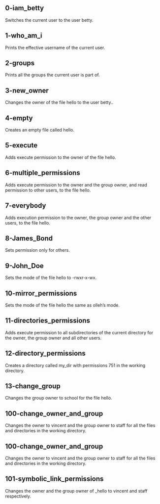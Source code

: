 ## 0-iam_betty 
Switches the current user to the user betty.

## 1-who_am_i
Prints the effective username of the current user.

## 2-groups
Prints all the groups the current user is part of.
## 3-new_owner
Changes the owner of the file hello to the user betty..
## 4-empty
Creates an empty file called hello.
## 5-execute
Adds execute permission to the owner of the file hello.
## 6-multiple_permissions
Adds execute permission to the owner and the group owner, and read permission to other users, to the file hello.
## 7-everybody
Adds execution permission to the owner, the group owner and the other users, to the file hello.
## 8-James_Bond
Sets permission only for others.
## 9-John_Doe
Sets the mode of the file hello to -rwxr-x-wx.
## 10-mirror_permissions
Sets the mode of the file hello the same as olleh’s mode.
## 11-directories_permissions
Adds execute permission to all subdirectories of the current directory for the owner, the group owner and all other users.
## 12-directory_permissions
Creates a directory called my_dir with permissions 751 in the working directory.
## 13-change_group
Changes the group owner to school for the file hello.
## 100-change_owner_and_group
Changes the owner to vincent and the group owner to staff for all the files and directories in the working directory.
## 100-change_owner_and_group
Changes the owner to vincent and the group owner to staff for all the files and directories in the working directory.
## 101-symbolic_link_permissions
Changes the owner and the group owner of _hello to vincent and staff respectively.
